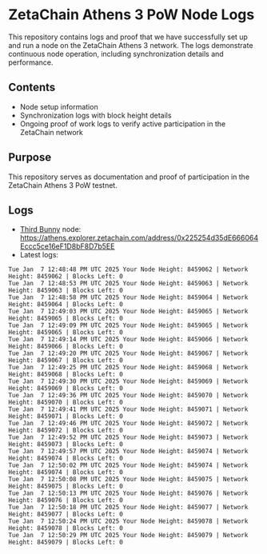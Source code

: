 # ZetaChain Athens 3 PoW Node Logs
This repository contains logs and proof that we have successfully set up and run a node on the ZetaChain Athens 3 network. The logs demonstrate continuous node operation, including synchronization details and performance.

## Contents
- Node setup information
- Synchronization logs with block height details
- Ongoing proof of work logs to verify active participation in the ZetaChain network

## Purpose
This repository serves as documentation and proof of participation in the ZetaChain Athens 3 PoW testnet.

## Logs

- [Third Bunny](https://thirdbunny.xyz/) node: https://athens.explorer.zetachain.com/address/0x225254d35dE666064Eccc5ce16eF1D8bF8D7b5EE
- Latest logs:
```
Tue Jan  7 12:48:48 PM UTC 2025 Your Node Height: 8459062 | Network Height: 8459062 | Blocks Left: 0
Tue Jan  7 12:48:53 PM UTC 2025 Your Node Height: 8459063 | Network Height: 8459063 | Blocks Left: 0
Tue Jan  7 12:48:58 PM UTC 2025 Your Node Height: 8459064 | Network Height: 8459064 | Blocks Left: 0
Tue Jan  7 12:49:03 PM UTC 2025 Your Node Height: 8459065 | Network Height: 8459065 | Blocks Left: 0
Tue Jan  7 12:49:09 PM UTC 2025 Your Node Height: 8459065 | Network Height: 8459065 | Blocks Left: 0
Tue Jan  7 12:49:14 PM UTC 2025 Your Node Height: 8459066 | Network Height: 8459066 | Blocks Left: 0
Tue Jan  7 12:49:20 PM UTC 2025 Your Node Height: 8459067 | Network Height: 8459067 | Blocks Left: 0
Tue Jan  7 12:49:25 PM UTC 2025 Your Node Height: 8459068 | Network Height: 8459068 | Blocks Left: 0
Tue Jan  7 12:49:30 PM UTC 2025 Your Node Height: 8459069 | Network Height: 8459069 | Blocks Left: 0
Tue Jan  7 12:49:36 PM UTC 2025 Your Node Height: 8459070 | Network Height: 8459070 | Blocks Left: 0
Tue Jan  7 12:49:41 PM UTC 2025 Your Node Height: 8459071 | Network Height: 8459071 | Blocks Left: 0
Tue Jan  7 12:49:46 PM UTC 2025 Your Node Height: 8459072 | Network Height: 8459072 | Blocks Left: 0
Tue Jan  7 12:49:52 PM UTC 2025 Your Node Height: 8459073 | Network Height: 8459073 | Blocks Left: 0
Tue Jan  7 12:49:57 PM UTC 2025 Your Node Height: 8459074 | Network Height: 8459074 | Blocks Left: 0
Tue Jan  7 12:50:02 PM UTC 2025 Your Node Height: 8459074 | Network Height: 8459074 | Blocks Left: 0
Tue Jan  7 12:50:08 PM UTC 2025 Your Node Height: 8459075 | Network Height: 8459075 | Blocks Left: 0
Tue Jan  7 12:50:13 PM UTC 2025 Your Node Height: 8459076 | Network Height: 8459076 | Blocks Left: 0
Tue Jan  7 12:50:18 PM UTC 2025 Your Node Height: 8459077 | Network Height: 8459077 | Blocks Left: 0
Tue Jan  7 12:50:24 PM UTC 2025 Your Node Height: 8459078 | Network Height: 8459078 | Blocks Left: 0
Tue Jan  7 12:50:29 PM UTC 2025 Your Node Height: 8459079 | Network Height: 8459079 | Blocks Left: 0
```

